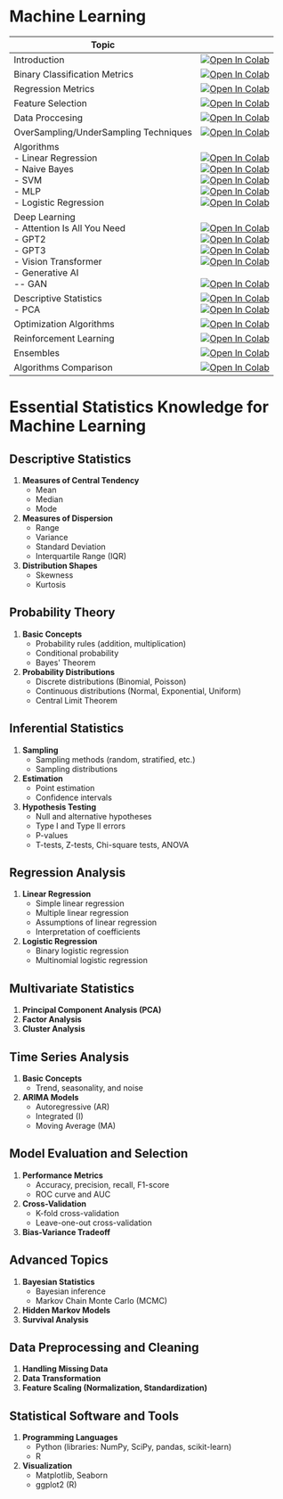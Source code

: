 # Machine Learning

| Topic    |  |
|----------|----------|
| Introduction    | [![Open In Colab](https://colab.research.google.com/assets/colab-badge.svg)](https://colab.research.google.com/drive/16PRcRACSZ5AX1t5nrf4T7pwnBIWgK8ZC)   |
| Binary Classification Metrics    | [![Open In Colab](https://colab.research.google.com/assets/colab-badge.svg)](https://colab.research.google.com/drive/1W26IIq5MJvuBGcNDCM7ESJrK7LCsBq3U#scrollTo=twCnJXCJin1I)   |
| Regression Metrics    | [![Open In Colab](https://colab.research.google.com/assets/colab-badge.svg)](https://colab.research.google.com/drive/1WKjXGtlvcmrC57ongV188Q4I5YgG8ur7)   |
| Feature Selection | [![Open In Colab](https://colab.research.google.com/assets/colab-badge.svg)](https://colab.research.google.com/drive/1Eo19OeyI2yUfo5QZVgqEsA5vLChaccbg)   |
|Data Proccesing| [![Open In Colab](https://colab.research.google.com/assets/colab-badge.svg)](https://colab.research.google.com/drive/1yFf1Fr0Eg4c9sNjDdmN6B036AWNOH5bw#scrollTo=s-hwqk4YLn-b)|
| OverSampling/UnderSampling Techniques | [![Open In Colab](https://colab.research.google.com/assets/colab-badge.svg)](https://colab.research.google.com/drive/1sWsuKetMHGGSKFgNhevKfXa0UqyVp7Sm#scrollTo=w4Q1QdYb4IAR)|
|Algorithms <br> - Linear Regression <br> - Naive Bayes <br> - SVM  <br> - MLP   <br> - Logistic Regression |<br> [![Open In Colab](https://colab.research.google.com/assets/colab-badge.svg)](https://colab.research.google.com/drive/1OurOAF0sJ7LQcLVNm-UK1ucqOpKPaTOL) <br>  [![Open In Colab](https://colab.research.google.com/assets/colab-badge.svg)](https://colab.research.google.com/drive/1XanQhHwJ1Ba0PWkJtH7HdJmncifJwKzl#scrollTo=pKWbqeOxfqUR) <br>  [![Open In Colab](https://colab.research.google.com/assets/colab-badge.svg)](https://colab.research.google.com/drive/1yjdAzXWIvchhAjVFQnGm8KJUpsdydKB1#scrollTo=_LaHSNxdSPpF) <br>  [![Open In Colab](https://colab.research.google.com/assets/colab-badge.svg)](https://colab.research.google.com/drive/15hRBCpb03_ylINtgwcR615ZvuUF92xx4#scrollTo=0KNnqYXkkU5d)<br>  [![Open In Colab](https://colab.research.google.com/assets/colab-badge.svg)](https://colab.research.google.com/drive/1yPGCUTkgNhaLrijBECem6lDoTp09iR5Q#scrollTo=16ure48L9Kz2)|
|Deep Learning<br> - Attention Is All You Need <br> - GPT2 <br> - GPT3 <br> - Vision Transformer <br> - Generative AI  <br> -- GAN|<br> [![Open In Colab](https://colab.research.google.com/assets/colab-badge.svg)](https://colab.research.google.com/drive/1mZjsGRxi1Y7GKnN9XZQUanqSZBk6jaiX#scrollTo=KW2OJmIgmm5U)<br> [![Open In Colab](https://colab.research.google.com/assets/colab-badge.svg)](https://colab.research.google.com/drive/1-vop-2ISlC6TzyhskSnnwxyvnq6U4XLN#scrollTo=ELK0cCF56x6b)  <br> [![Open In Colab](https://colab.research.google.com/assets/colab-badge.svg)](https://colab.research.google.com/drive/1JiVeJ9fNtvgKw2Axpo4Vt2KpTxpvsycQ#scrollTo=mf6WVGVBP1cq) <br> [![Open In Colab](https://colab.research.google.com/assets/colab-badge.svg)](https://colab.research.google.com/drive/1bGejvijRNmzck5R4A1Jr7GYV11kXg5jo) <br><br> [![Open In Colab](https://colab.research.google.com/assets/colab-badge.svg)](https://colab.research.google.com/drive/15D7og4emQwY6t7carIBgfQk9IrylVApM#scrollTo=xJ4M6VloUBy5)|
|Descriptive Statistics <br> - PCA| [![Open In Colab](https://colab.research.google.com/assets/colab-badge.svg)](https://colab.research.google.com/drive/1BerKC7Lj9Zljgusnmno8-Wtcsu9SVVTW#scrollTo=Ps3Xz_911Xid) <br> [![Open In Colab](https://colab.research.google.com/assets/colab-badge.svg)](https://colab.research.google.com/drive/1YiiM28BE7AMj-jYxy8HAlZ8nMXZlTtxq)|
|Optimization Algorithms| [![Open In Colab](https://colab.research.google.com/assets/colab-badge.svg)](https://colab.research.google.com/drive/1xUZ8t8cEwCTnI8_o0vzy-KzPFR_rOGYD#scrollTo=qtVfnLJRc2zH) |
|Reinforcement Learning|[![Open In Colab](https://colab.research.google.com/assets/colab-badge.svg)](https://colab.research.google.com/drive/1kOH8ArEme3ZKpzhz3s4n7vl8AwJhTvyU#scrollTo=zCwUb2xrP0p8)|
|Ensembles|[![Open In Colab](https://colab.research.google.com/assets/colab-badge.svg)](https://colab.research.google.com/drive/18CWQAdIPE3-H7K0Rybgisg6aukRgjM6D)|
|Algorithms Comparison|[![Open In Colab](https://colab.research.google.com/assets/colab-badge.svg)](https://colab.research.google.com/drive/1ptopv_GnAqwNgshMpc1y809ZR8zRaZH9#scrollTo=db9qnn9QlRoJ)|



# Essential Statistics Knowledge for Machine Learning

## Descriptive Statistics
1. **Measures of Central Tendency**
   - Mean
   - Median
   - Mode
2. **Measures of Dispersion**
   - Range
   - Variance
   - Standard Deviation
   - Interquartile Range (IQR)
3. **Distribution Shapes**
   - Skewness
   - Kurtosis

## Probability Theory
1. **Basic Concepts**
   - Probability rules (addition, multiplication)
   - Conditional probability
   - Bayes' Theorem
2. **Probability Distributions**
   - Discrete distributions (Binomial, Poisson)
   - Continuous distributions (Normal, Exponential, Uniform)
   - Central Limit Theorem

## Inferential Statistics
1. **Sampling**
   - Sampling methods (random, stratified, etc.)
   - Sampling distributions
2. **Estimation**
   - Point estimation
   - Confidence intervals
3. **Hypothesis Testing**
   - Null and alternative hypotheses
   - Type I and Type II errors
   - P-values
   - T-tests, Z-tests, Chi-square tests, ANOVA

## Regression Analysis
1. **Linear Regression**
   - Simple linear regression
   - Multiple linear regression
   - Assumptions of linear regression
   - Interpretation of coefficients
2. **Logistic Regression**
   - Binary logistic regression
   - Multinomial logistic regression

## Multivariate Statistics
1. **Principal Component Analysis (PCA)**
2. **Factor Analysis**
3. **Cluster Analysis**

## Time Series Analysis
1. **Basic Concepts**
   - Trend, seasonality, and noise
2. **ARIMA Models**
   - Autoregressive (AR)
   - Integrated (I)
   - Moving Average (MA)

## Model Evaluation and Selection
1. **Performance Metrics**
   - Accuracy, precision, recall, F1-score
   - ROC curve and AUC
2. **Cross-Validation**
   - K-fold cross-validation
   - Leave-one-out cross-validation
3. **Bias-Variance Tradeoff**

## Advanced Topics
1. **Bayesian Statistics**
   - Bayesian inference
   - Markov Chain Monte Carlo (MCMC)
2. **Hidden Markov Models**
3. **Survival Analysis**

## Data Preprocessing and Cleaning
1. **Handling Missing Data**
2. **Data Transformation**
3. **Feature Scaling (Normalization, Standardization)**

## Statistical Software and Tools
1. **Programming Languages**
   - Python (libraries: NumPy, SciPy, pandas, scikit-learn)
   - R
2. **Visualization**
   - Matplotlib, Seaborn
   - ggplot2 (R)
